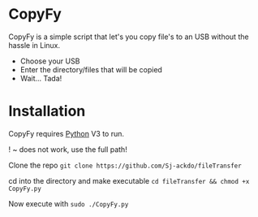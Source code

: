 # CopyFy

CopyFy is a simple script that let's you copy file's to an USB without the hassle in Linux.

- Choose your USB
- Enter the directory/files that will be copied
- Wait... Tada!
# Installation

CopyFy requires [Python](https://www.python.org/) V3 to run.

! ~ does not work, use the full path!

Clone the repo
`git clone https://github.com/Sj-ackdo/fileTransfer`

cd into the directory and make executable
`cd fileTransfer && chmod +x CopyFy.py`

Now execute with
`sudo ./CopyFy.py`
